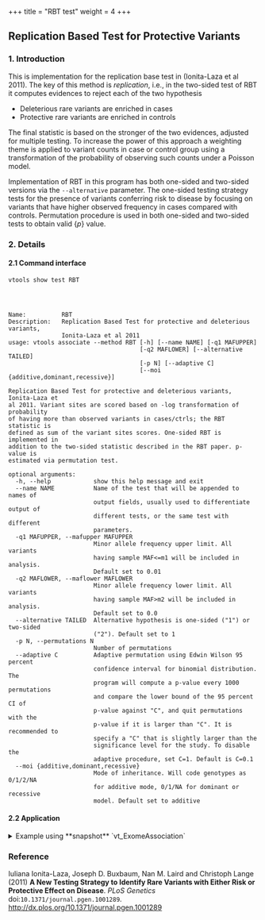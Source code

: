 
+++
title = "RBT test"
weight = 4
+++



## Replication Based Test for Protective Variants 



### 1. Introduction

This is implementation for the replication base test in (Ionita-Laza et al 2011). The key of this method is *replication*, i.e., in the two-sided test of RBT it computes evidences to reject each of the two hypothesis 



*   Deleterious rare variants are enriched in cases 
*   Protective rare variants are enriched in controls 

The final statistic is based on the stronger of the two evidences, adjusted for multiple testing. To increase the power of this approach a weighting theme is applied to variant counts in case or control group using a transformation of the probability of observing such counts under a Poisson model. 

Implementation of RBT in this program has both one-sided and two-sided versions via the `--alternative` parameter. The one-sided testing strategy tests for the presence of variants conferring risk to disease by focusing on variants that have higher observed frequency in cases compared with controls. Permutation procedure is used in both one-sided and two-sided tests to obtain valid {$p$} value. 



### 2. Details

#### 2.1 Command interface

    vtools show test RBT
    



    Name:          RBT
    Description:   Replication Based Test for protective and deleterious variants,
                   Ionita-Laza et al 2011
    usage: vtools associate --method RBT [-h] [--name NAME] [-q1 MAFUPPER]
                                         [-q2 MAFLOWER] [--alternative TAILED]
                                         [-p N] [--adaptive C]
                                         [--moi {additive,dominant,recessive}]
    
    Replication Based Test for protective and deleterious variants, Ionita-Laza et
    al 2011. Variant sites are scored based on -log transformation of probability
    of having more than observed variants in cases/ctrls; the RBT statistic is
    defined as sum of the variant sites scores. One-sided RBT is implemented in
    addition to the two-sided statistic described in the RBT paper. p-value is
    estimated via permutation test.
    
    optional arguments:
      -h, --help            show this help message and exit
      --name NAME           Name of the test that will be appended to names of
                            output fields, usually used to differentiate output of
                            different tests, or the same test with different
                            parameters.
      -q1 MAFUPPER, --mafupper MAFUPPER
                            Minor allele frequency upper limit. All variants
                            having sample MAF<=m1 will be included in analysis.
                            Default set to 0.01
      -q2 MAFLOWER, --maflower MAFLOWER
                            Minor allele frequency lower limit. All variants
                            having sample MAF>m2 will be included in analysis.
                            Default set to 0.0
      --alternative TAILED  Alternative hypothesis is one-sided ("1") or two-sided
                            ("2"). Default set to 1
      -p N, --permutations N
                            Number of permutations
      --adaptive C          Adaptive permutation using Edwin Wilson 95 percent
                            confidence interval for binomial distribution. The
                            program will compute a p-value every 1000 permutations
                            and compare the lower bound of the 95 percent CI of
                            p-value against "C", and quit permutations with the
                            p-value if it is larger than "C". It is recommended to
                            specify a "C" that is slightly larger than the
                            significance level for the study. To disable the
                            adaptive procedure, set C=1. Default is C=0.1
      --moi {additive,dominant,recessive}
                            Mode of inheritance. Will code genotypes as 0/1/2/NA
                            for additive mode, 0/1/NA for dominant or recessive
                            model. Default set to additive
    



#### 2.2 Application

<details><summary> Example using **snapshot** `vt_ExomeAssociation`</summary> 



    vtools associate rare status -m "RBT --name RBT -p 5000" --group_by name2 --to_db rbt -j8 >\
     rbt.txt
    



    INFO: 3180 samples are found
    INFO: 2632 groups are found
    INFO: Starting 8 processes to load genotypes
    Loading genotypes: 100% [===========================] 3,180 34.0/s in 00:01:33
    Testing for association: 100% [===================================] 2,632/591 14.3/s in 00:03:03
    INFO: Association tests on 2632 groups have completed. 591 failed.
    INFO: Using annotation DB rbt in project test.
    INFO: Annotation database used to record results of association tests. Created on Wed, 30 Jan 2013 05:32:45
    



    vtools show fields | grep RBT
    



    rbt.sample_size_RBT          sample size
    rbt.num_variants_RBT         number of variants in each group (adjusted for specified MAF
    rbt.total_mac_RBT            total minor allele counts in a group (adjusted for MOI)
    rbt.statistic_RBT            test statistic.
    rbt.pvalue_RBT               p-value
    rbt.std_error_RBT            Empirical estimate of the standard deviation of statistic
    rbt.num_permutations_RBT     number of permutations at which p-value is evaluated
    



    head rbt.txt
    



    name2   sample_size_RBT num_variants_RBT        total_mac_RBT   statistic_RBT   pvalue_RBT      std_error_RBT   num_permutations_RBT
    AADACL4 3180    5       138     1.37261 0.898102        2.99763 1000
    ABCB6   3180    7       151     4.94419 0.665335        3.29949 1000
    ABCG5   3180    6       87      5.1935  0.413586        2.98032 1000
    ABCG8   3180    12      152     4.96566 0.769231        4.03695 1000
    ABL2    3180    4       41      2.67589 0.456543        2.29237 1000
    ACADL   3180    5       65      2.18841 0.696304        2.64459 1000
    ACADM   3180    4       103     2.04935 0.678322        2.58183 1000
    ACAP3   3180    3       17      2.32431 0.422577        1.95933 1000
    ABCD3   3180    3       42      1.10394 0.797203        2.16152 1000
    

</details>


### Reference
Iuliana Ionita-Laza, Joseph D. Buxbaum, Nan M. Laird and Christoph Lange (2011) **A New Testing Strategy to Identify Rare Variants with Either Risk or Protective Effect on Disease**. *PLoS Genetics* doi:`10.1371/journal.pgen.1001289`. <http://dx.plos.org/10.1371/journal.pgen.1001289>